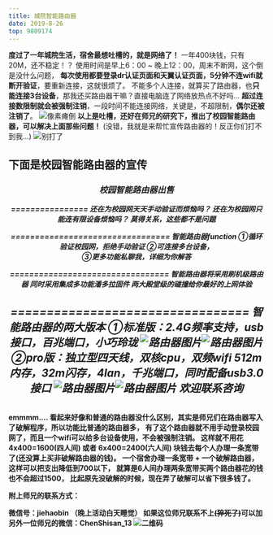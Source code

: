 ```yaml
---
title: 城院智能路由器
date: 2019-8-26
top: 9809174
---
```


**度过了一年城院生活，宿舍最想吐槽的，就是网络了！**
一年400块钱，只有20M，还不稳定！？
使用时间是早上6：00 ~ 晚上12：00，周末不断网，这个倒是没什么问题，
**每次使用都要登录dr认证页面和天翼认证页面，5分钟不连wifi就断开验证**，要重新连接，这就很烦了。
不能多个人连接，就算买了路由器，也**只能连接3台设备**，那我还买路由器干嘛？直接电脑连了网络放热点不好吗...
**超过连接数限制就会被强制注销**，一段时间不能连接网络，关键是，不超限制，**偶尔还被注销了**。
![像素瘫倒](/images/表情包/像素瘫倒.jpg)
**以上是吐槽，还好在师兄的研究下，推出了校园智能路由器，可以解决上面那些问题！**
(没错，我就是来帮忙宣传路由器的！反正你们打不到我...)
![别打了](/images/表情包/别打了.jpg)

**下面是校园智能路由器的宣传**
<b>
---

<h6 align='center'><b>
<h3>校园智能路由器出售</h3>

================
还在为校园网天天手动验证而烦恼吗？
还在为校园网只能连有限设备烦恼吗？
莫得关系，这些都不是问题              

=================================
智能路由器function
①循环验证校园网，拒绝手动验证
②可连接多台设备，                  
③更多功能私聊我，详细为你解答 

=================================
智能路由器将采用刷机级路由器
同时采用集成多功能潘多拉固件
两大殿堂级的碰撞给你最好的上网体验

=================================
智能路由器的两大版本
①标准版：2.4G频率支持，usb接口，百兆端口，小巧玲珑
![路由器图片](/images/路由器1.jpg)![路由器图片](/images/路由器2.jpg)
②pro版：独立型四天线，双核cpu，双频wifi
512m内存，32m闪存，4lan，千兆端口，同时配备usb3.0接口
![路由器图片](/images/路由器3.jpg)![路由器图片](/images/路由器4.jpg)
欢迎联系咨询
</b></h6>
----

emmmm....
看起来好像和普通的路由器没什么区别，其实是师兄们在路由器写入了破解程序，所以功能比普通的路由器多，
有了这个路由器就**不用手动登录校园网了，而且一个wifi可以给多台设备使用，不会被强制注销**。
这样就不用花 **4x400=1600(四人间) 或者 6x400=2400(六人间)** 块钱去每个人办理一条宽带了(还没算上买非破解路由器的钱)。
一个宿舍办理**一条宽带 + 一个破解路由器**，这样可以把支出降低到**700以下**，
就算是6人间办理两条宽带买两个路由器花的钱也**不会超过1500**，
**比起原先没破解的时候，现在弄了破解可以省下很多钱了。**

附上师兄的联系方式：

微信号：jiehaobin （晚上活动白天睡觉）
如果这位师兄联系不上~~(猝死了)~~可以加另外一位师兄的微信：ChenShisan_13
![二维码](/images/路由器微信.jpg "微信二维码")